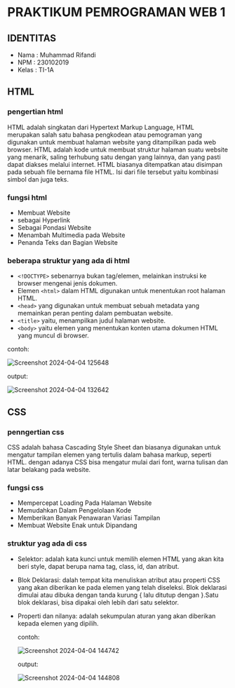 # PRAKTIKUM PEMROGRAMAN WEB 1

## IDENTITAS

* Nama : Muhammad Rifandi
* NPM : 230102019
* Kelas : TI-1A

## HTML
### pengertian html

HTML adalah singkatan dari Hypertext Markup Language,
HTML merupakan salah satu bahasa pengkodean atau pemograman yang digunakan untuk membuat halaman website yang ditampilkan pada web browser. 
HTML adalah kode untuk membuat struktur halaman suatu website yang menarik, saling terhubung satu dengan yang lainnya, dan yang pasti dapat diakses melalui internet. 
HTML biasanya ditempatkan atau disimpan pada sebuah file bernama file HTML. Isi dari file tersebut yaitu kombinasi simbol dan juga teks.

### fungsi html

* Membuat Website
* sebagai Hyperlink
* Sebagai Pondasi Website
* Menambah Multimedia pada Website
* Penanda Teks dan Bagian Website

### beberapa struktur yang ada di html

* `<!DOCTYPE>` sebenarnya bukan tag/elemen, melainkan instruksi ke browser mengenai jenis dokumen. 
* Elemen `<html>` dalam HTML digunakan untuk menentukan root halaman HTML.
* `<head>` yang digunakan untuk membuat sebuah metadata yang memainkan peran penting dalam pembuatan website.
* `<title>` yaitu, menampilkan judul halaman website.
* `<body>` yaitu elemen yang menentukan konten utama dokumen HTML yang muncul di browser.
  
contoh: 

![Screenshot 2024-04-04 125648](https://github.com/mrifandi060/muhammad-rifandi/assets/165985106/4c1517b3-a8ea-4391-925e-4d8208ccc2b1)

output:

![Screenshot 2024-04-04 132642](https://github.com/mrifandi060/muhammad-rifandi/assets/165985106/06acd55e-fc10-4120-b43d-5a78f95c150a)

## CSS
### penngertian css

CSS adalah bahasa Cascading Style Sheet dan biasanya digunakan untuk mengatur tampilan elemen yang tertulis dalam bahasa markup, seperti HTML. dengan adanya CSS bisa mengatur mulai dari font, warna tulisan dan latar belakang pada website. 

### fungsi css

* Mempercepat Loading Pada Halaman Website
* Memudahkan Dalam Pengelolaan Kode
* Memberikan Banyak Penawaran Variasi Tampilan
* Membuat Website Enak untuk Dipandang

### struktur yag ada di css

* Selektor: adalah kata kunci untuk memilih elemen HTML yang akan kita beri style, dapat berupa nama tag, class, id, dan atribut. 
* Blok Deklarasi: dalah tempat kita menuliskan atribut atau properti CSS yang akan diberikan ke pada elemen yang telah diseleksi. Blok deklarasi dimulai atau dibuka dengan tanda kurung { lalu ditutup dengan }.Satu blok deklarasi, bisa dipakai oleh lebih dari satu selektor.
* Properti dan nilanya: adalah sekumpulan aturan yang akan diberikan kepada elemen yang dipilih.

  contoh:

  ![Screenshot 2024-04-04 144742](https://github.com/mrifandi060/muhammad-rifandi/assets/165985106/adc1d4bb-bb40-44fe-9369-a83419203539)

  output:

  ![Screenshot 2024-04-04 144808](https://github.com/mrifandi060/muhammad-rifandi/assets/165985106/5d4ddca3-da78-461b-b001-d19b96b6722c)
